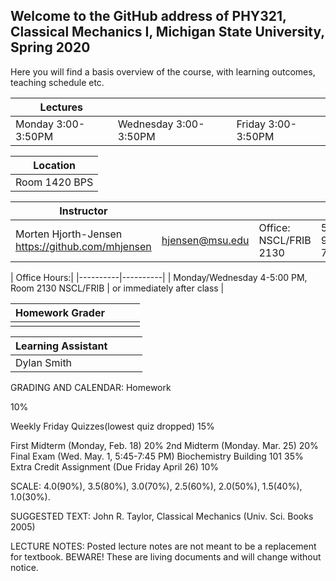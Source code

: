 ## Welcome to the GitHub address of PHY321, Classical Mechanics I, Michigan State University, Spring 2020

Here you will find a basis overview of the course, with learning outcomes, teaching schedule etc.

| Lectures |   |    |   
|---------|----|----|
| Monday 3:00-3:50PM| Wednesday 3:00-3:50PM | Friday 3:00-3:50PM |



| Location|  
|-----------|
|Room 1420 BPS |


|  Instructor  |  |   |   |
|--------------|------|-----|----| 
| Morten Hjorth-Jensen https://github.com/mhjensen | hjensen@msu.edu | Office: NSCL/FRIB 2130 | 517-908-7290 |



| Office Hours:|
|----------|----------|
| Monday/Wednesday 4-5:00 PM, Room 2130 NSCL/FRIB | or immediately after class |

| Homework Grader |  |   |   |
|--------------|------|-----|----| 
|  |  | |  |

| Learning Assistant |  |   |   |
|--------------|------|-----|----| 
| Dylan Smith |  | |  |


GRADING AND CALENDAR:
Homework

10%

Weekly Friday Quizzes(lowest quiz dropped)
15%

First Midterm (Monday, Feb. 18)
20%
2nd Midterm (Monday. Mar. 25)
20%
Final Exam (Wed. May. 1, 5:45-7:45 PM)
Biochemistry Building 101
35%
Extra Credit Assignment (Due Friday April 26)
10%

SCALE: 4.0(90%), 3.5(80%), 3.0(70%), 2.5(60%), 2.0(50%), 1.5(40%), 1.0(30%).

SUGGESTED TEXT: John R. Taylor, Classical Mechanics (Univ. Sci. Books 2005)

LECTURE NOTES:
Posted lecture notes are not meant to be a replacement for textbook. BEWARE! These are living documents and will change without notice.
